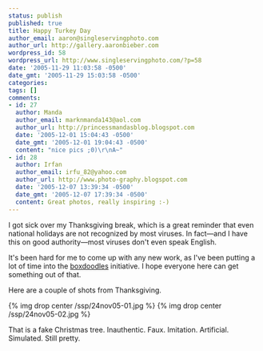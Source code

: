 ```yaml
---
status: publish
published: true
title: Happy Turkey Day
author_email: aaron@singleservingphoto.com
author_url: http://gallery.aaronbieber.com
wordpress_id: 58
wordpress_url: http://www.singleservingphoto.com/?p=58
date: '2005-11-29 11:03:58 -0500'
date_gmt: '2005-11-29 15:03:58 -0500'
categories:
tags: []
comments:
- id: 27
  author: Manda
  author_email: marknmanda143@aol.com
  author_url: http://princessmandasblog.blogspot.com
  date: '2005-12-01 15:04:43 -0500'
  date_gmt: '2005-12-01 19:04:43 -0500'
  content: "nice pics ;0)\r\nA~"
- id: 28
  author: Irfan
  author_email: irfu_82@yahoo.com
  author_url: http://www.photo-graphy.blogspot.com
  date: '2005-12-07 13:39:34 -0500'
  date_gmt: '2005-12-07 17:39:34 -0500'
  content: Great photos, really inspiring :-)
---
```

I got sick over my Thanksgiving break, which is a great reminder that
even national holidays are not recognized by most viruses. In fact—and I
have this on good authority—most viruses don't even speak English.

It's been hard for me to come up with any new work, as I've been putting
a lot of time into the
[boxdoodles](http://www.thebailiwick.com/boxdoodles/) initiative. I hope
everyone here can get something out of that.

Here are a couple of shots from Thanksgiving.

{% img drop center /ssp/24nov05-01.jpg %}
 {% img drop center /ssp/24nov05-02.jpg %}

That is a fake Christmas tree. Inauthentic. Faux. Imitation. Artificial.
Simulated. Still pretty.
